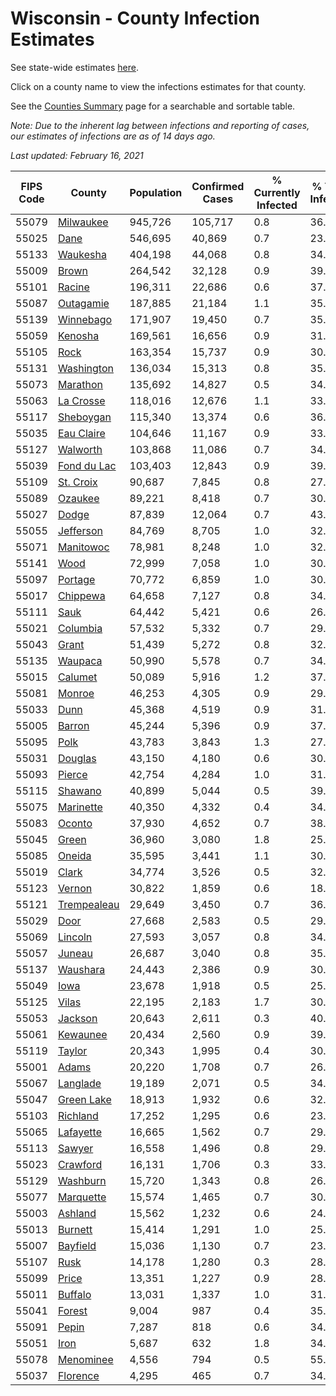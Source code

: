 # Wisconsin - County Infection Estimates

See state-wide estimates [here](/infections/us-wi).

Click on a county name to view the infections estimates for that county.

See the [Counties Summary](/infections/summary-counties) page for a searchable and sortable table.

*Note: Due to the inherent lag between infections and reporting of cases, our estimates of infections are as of 14 days ago.*

*Last updated: February 16, 2021*

|   FIPS Code |                     County |   Population |   Confirmed Cases |   % Currently Infected |   % Total Infected |
|-------------|----------------------------|--------------|-------------------|------------------------|--------------------|
|       55079 |     [Milwaukee](milwaukee) |      945,726 |           105,717 |                    0.8 |               36.6 |
|       55025 |               [Dane](dane) |      546,695 |            40,869 |                    0.7 |               23.7 |
|       55133 |       [Waukesha](waukesha) |      404,198 |            44,068 |                    0.8 |               34.4 |
|       55009 |             [Brown](brown) |      264,542 |            32,128 |                    0.9 |               39.9 |
|       55101 |           [Racine](racine) |      196,311 |            22,686 |                    0.6 |               37.5 |
|       55087 |     [Outagamie](outagamie) |      187,885 |            21,184 |                    1.1 |               35.5 |
|       55139 |     [Winnebago](winnebago) |      171,907 |            19,450 |                    0.7 |               35.9 |
|       55059 |         [Kenosha](kenosha) |      169,561 |            16,656 |                    0.9 |               31.8 |
|       55105 |               [Rock](rock) |      163,354 |            15,737 |                    0.9 |               30.6 |
|       55131 |   [Washington](washington) |      136,034 |            15,313 |                    0.8 |               35.6 |
|       55073 |       [Marathon](marathon) |      135,692 |            14,827 |                    0.5 |               34.6 |
|       55063 |     [La Crosse](la-crosse) |      118,016 |            12,676 |                    1.1 |               33.7 |
|       55117 |     [Sheboygan](sheboygan) |      115,340 |            13,374 |                    0.6 |               36.8 |
|       55035 |   [Eau Claire](eau-claire) |      104,646 |            11,167 |                    0.9 |               33.6 |
|       55127 |       [Walworth](walworth) |      103,868 |            11,086 |                    0.7 |               34.0 |
|       55039 | [Fond du Lac](fond-du-lac) |      103,403 |            12,843 |                    0.9 |               39.5 |
|       55109 |     [St. Croix](st.-croix) |       90,687 |             7,845 |                    0.8 |               27.0 |
|       55089 |         [Ozaukee](ozaukee) |       89,221 |             8,418 |                    0.7 |               30.0 |
|       55027 |             [Dodge](dodge) |       87,839 |            12,064 |                    0.7 |               43.8 |
|       55055 |     [Jefferson](jefferson) |       84,769 |             8,705 |                    1.0 |               32.3 |
|       55071 |     [Manitowoc](manitowoc) |       78,981 |             8,248 |                    1.0 |               32.8 |
|       55141 |               [Wood](wood) |       72,999 |             7,058 |                    1.0 |               30.1 |
|       55097 |         [Portage](portage) |       70,772 |             6,859 |                    1.0 |               30.5 |
|       55017 |       [Chippewa](chippewa) |       64,658 |             7,127 |                    0.8 |               34.7 |
|       55111 |               [Sauk](sauk) |       64,442 |             5,421 |                    0.6 |               26.7 |
|       55021 |       [Columbia](columbia) |       57,532 |             5,332 |                    0.7 |               29.3 |
|       55043 |             [Grant](grant) |       51,439 |             5,272 |                    0.8 |               32.5 |
|       55135 |         [Waupaca](waupaca) |       50,990 |             5,578 |                    0.7 |               34.6 |
|       55015 |         [Calumet](calumet) |       50,089 |             5,916 |                    1.2 |               37.2 |
|       55081 |           [Monroe](monroe) |       46,253 |             4,305 |                    0.9 |               29.0 |
|       55033 |               [Dunn](dunn) |       45,368 |             4,519 |                    0.9 |               31.1 |
|       55005 |           [Barron](barron) |       45,244 |             5,396 |                    0.9 |               37.3 |
|       55095 |               [Polk](polk) |       43,783 |             3,843 |                    1.3 |               27.0 |
|       55031 |         [Douglas](douglas) |       43,150 |             4,180 |                    0.6 |               30.1 |
|       55093 |           [Pierce](pierce) |       42,754 |             4,284 |                    1.0 |               31.4 |
|       55115 |         [Shawano](shawano) |       40,899 |             5,044 |                    0.5 |               39.4 |
|       55075 |     [Marinette](marinette) |       40,350 |             4,332 |                    0.4 |               34.1 |
|       55083 |           [Oconto](oconto) |       37,930 |             4,652 |                    0.7 |               38.9 |
|       55045 |             [Green](green) |       36,960 |             3,080 |                    1.8 |               25.6 |
|       55085 |           [Oneida](oneida) |       35,595 |             3,441 |                    1.1 |               30.3 |
|       55019 |             [Clark](clark) |       34,774 |             3,526 |                    0.5 |               32.1 |
|       55123 |           [Vernon](vernon) |       30,822 |             1,859 |                    0.6 |               18.8 |
|       55121 | [Trempealeau](trempealeau) |       29,649 |             3,450 |                    0.7 |               36.6 |
|       55029 |               [Door](door) |       27,668 |             2,583 |                    0.5 |               29.6 |
|       55069 |         [Lincoln](lincoln) |       27,593 |             3,057 |                    0.8 |               34.8 |
|       55057 |           [Juneau](juneau) |       26,687 |             3,040 |                    0.8 |               35.8 |
|       55137 |       [Waushara](waushara) |       24,443 |             2,386 |                    0.9 |               30.9 |
|       55049 |               [Iowa](iowa) |       23,678 |             1,918 |                    0.5 |               25.7 |
|       55125 |             [Vilas](vilas) |       22,195 |             2,183 |                    1.7 |               30.3 |
|       55053 |         [Jackson](jackson) |       20,643 |             2,611 |                    0.3 |               40.1 |
|       55061 |       [Kewaunee](kewaunee) |       20,434 |             2,560 |                    0.9 |               39.7 |
|       55119 |           [Taylor](taylor) |       20,343 |             1,995 |                    0.4 |               30.8 |
|       55001 |             [Adams](adams) |       20,220 |             1,708 |                    0.7 |               26.5 |
|       55067 |       [Langlade](langlade) |       19,189 |             2,071 |                    0.5 |               34.5 |
|       55047 |   [Green Lake](green-lake) |       18,913 |             1,932 |                    0.6 |               32.5 |
|       55103 |       [Richland](richland) |       17,252 |             1,295 |                    0.6 |               23.8 |
|       55065 |     [Lafayette](lafayette) |       16,665 |             1,562 |                    0.7 |               29.5 |
|       55113 |           [Sawyer](sawyer) |       16,558 |             1,496 |                    0.8 |               29.2 |
|       55023 |       [Crawford](crawford) |       16,131 |             1,706 |                    0.3 |               33.5 |
|       55129 |       [Washburn](washburn) |       15,720 |             1,343 |                    0.8 |               26.4 |
|       55077 |     [Marquette](marquette) |       15,574 |             1,465 |                    0.7 |               30.0 |
|       55003 |         [Ashland](ashland) |       15,562 |             1,232 |                    0.6 |               24.8 |
|       55013 |         [Burnett](burnett) |       15,414 |             1,291 |                    1.0 |               25.8 |
|       55007 |       [Bayfield](bayfield) |       15,036 |             1,130 |                    0.7 |               23.6 |
|       55107 |               [Rusk](rusk) |       14,178 |             1,280 |                    0.3 |               28.6 |
|       55099 |             [Price](price) |       13,351 |             1,227 |                    0.9 |               28.7 |
|       55011 |         [Buffalo](buffalo) |       13,031 |             1,337 |                    1.0 |               31.9 |
|       55041 |           [Forest](forest) |        9,004 |               987 |                    0.4 |               35.1 |
|       55091 |             [Pepin](pepin) |        7,287 |               818 |                    0.6 |               34.9 |
|       55051 |               [Iron](iron) |        5,687 |               632 |                    1.8 |               34.5 |
|       55078 |     [Menominee](menominee) |        4,556 |               794 |                    0.5 |               55.6 |
|       55037 |       [Florence](florence) |        4,295 |               465 |                    0.7 |               34.7 |